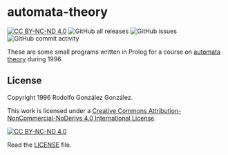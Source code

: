 # automata-theory

[![CC BY-NC-ND 4.0][cc-by-nc-nd-shield]][cc-by-nc-nd]
![GitHub all releases](https://img.shields.io/github/downloads/rgglez/automata-theory/total) 
![GitHub issues](https://img.shields.io/github/issues/rgglez/automata-theory) 
![GitHub commit activity](https://img.shields.io/github/commit-activity/y/rgglez/automata-theory)

These are some small programs written in Prolog for a course on [automata theory](https://en.wikipedia.org/wiki/Automata_theory) during 1996. 

## License

Copyright 1996 Rodolfo González González.

This work is licensed under a
[Creative Commons Attribution-NonCommercial-NoDerivs 4.0 International License][cc-by-nc-nd].

[![CC BY-NC-ND 4.0][cc-by-nc-nd-image]][cc-by-nc-nd]

[cc-by-nc-nd]: http://creativecommons.org/licenses/by-nc-nd/4.0/
[cc-by-nc-nd-image]: https://licensebuttons.net/l/by-nc-nd/4.0/88x31.png
[cc-by-nc-nd-shield]: https://img.shields.io/badge/License-CC%20BY--NC--ND%204.0-lightgrey.svg

Read the [LICENSE](LICENSE.txt) file.

